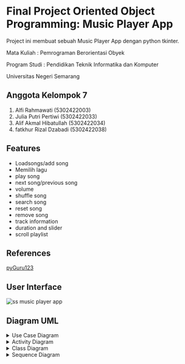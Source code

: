
# Final Project Oriented Object Programming: Music Player App

Project ini membuat sebuah Music Player App dengan python tkinter.

Mata Kuliah   : Pemrograman Berorientasi Obyek

Program Studi : Pendidikan Teknik Informatika dan  Komputer

Universitas Negeri Semarang

## Anggota Kelompok 7

  1. Alfi Rahmawati        (5302422003)
  2. Julia Putri Pertiwi   (5302422033)
  3. Alif Akmal Hibatullah (5302422034)
  4. fatkhur Rizal Dzabadi (5302422038)


## Features

- Loadsongs/add song
- Memilih lagu
- play song
- next song/previous song
- volume
- shuffle song
- search song
- reset song
- remove song
- track information
- duration and slider
- scroll playlist

## References
[pyGuru123](https://github.com/pyGuru123/Python-Projects/tree/master/Musicxy%20-%20Music%20Player)


## User Interface
![ss music player app](https://github.com/putrijuliaa/Music-Player-App-PBO/assets/152194742/2e3ec7c7-28b5-4e92-8d9d-c53b0d301fe0)

## Diagram UML
<details>
  <summary>Use Case Diagram</summary>
  
   ![image](https://github.com/putrijuliaa/Music-Player-App-PBO/assets/148305232/c929eaab-c661-4370-b8ec-db790b496e11)
</details>

<details>
  <summary>Activity Diagram</summary>

  ![image](https://github.com/putrijuliaa/Music-Player-App-PBO/assets/148305232/1be9621e-ea25-4a8b-9603-5aa9f0b24593)
</details>
 
<details>
  <summary>Class Diagram</summary>

  ![image](https://github.com/putrijuliaa/Music-Player-App-PBO/assets/148305232/4a2fe30e-a6d5-4116-917a-530abd7071eb)
</details>

<details>
  <summary>Sequence Diagram</summary>

 ![sd baru drawio](https://github.com/putrijuliaa/Music-Player-App-PBO/assets/148188706/da18114f-49dd-4214-8835-94cbf17561dd)

</details>


